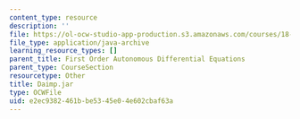 ```yaml
---
content_type: resource
description: ''
file: https://ol-ocw-studio-app-production.s3.amazonaws.com/courses/18-03sc-differential-equations-fall-2011/e2ec9382461bbe5345e04e602cbaf63a_Daimp.jar
file_type: application/java-archive
learning_resource_types: []
parent_title: First Order Autonomous Differential Equations
parent_type: CourseSection
resourcetype: Other
title: Daimp.jar
type: OCWFile
uid: e2ec9382-461b-be53-45e0-4e602cbaf63a
---
```

